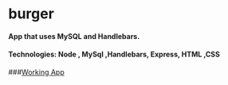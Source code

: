 # burger

#### App that uses MySQL and Handlebars.
#### Technologies: Node , MySql ,Handlebars, Express, HTML ,CSS 

###[Working App](http://burger-av.herokuapp.com/)
